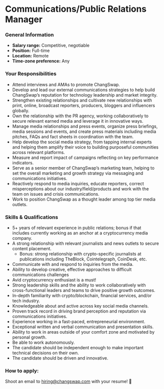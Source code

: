 # Communications/Public Relations Manager

### General Information&#x20;

* **Salary range:** Competitive, negotiable&#x20;
* **Position:** Full-time&#x20;
* **Location:** Remote&#x20;
* **Time-zone preference:** Any

### Your Responsibilities&#x20;

* Attend interviews and AMAs to promote ChangSwap.
* Develop and lead our external communications strategies to help build ChangSwap’s reputation for technology leadership and market integrity.&#x20;
* Strengthen existing relationships and cultivate new relationships with print, online, broadcast reporters, producers, bloggers and influencers globally.
* Own the relationship with the PR agency, working collaboratively to secure relevant earned media and leverage it in innovative ways.
* Manage media relationships and press events, organize press briefings, media sessions and events, and create press materials including media pitches, FAQs and fact sheets in coordination with the team.
* Help develop the social media strategy, from tapping internal experts and helping them amplify their voice to building purposeful communities across relevant platforms.
* Measure and report impact of campaigns reflecting on key performance indicators.
* Serve as a senior member of ChangSwap’s marketing team, helping to set the overall marketing and growth strategy via messaging and communications initiatives.
* Reactively respond to media inquiries, educate reporters, correct misperceptions about our industry/field/products and work with the team on issues and crisis communications.
* Work to position ChangSwap as a thought leader among top tier media outlets.

### Skills & Qualifications

* 5+ years of relevant experience in public relations; bonus if that includes currently working as an anchor at a cryptocurrency media company.&#x20;
* A strong relationship with relevant journalists and news outlets to secure content placement.
  * Bonus: strong relationship with crypto-specific journalists at publications including TheBlock, Cointelegraph, CoinDesk, etc.
* Communicate with and respond to inquiries from the media.&#x20;
* Ability to develop creative, effective approaches to difficult communications challenges&#x20;
* Avid cryptocurrency enthusiast is a must!
* Strong leadership skills and the ability to work collaboratively with cross-functional leaders and teams to drive positive growth outcomes.
* In-depth familiarity with crypto/blockchain, financial services, and/or tech industry.&#x20;
* Knowledgeable about and active across key social media channels.
* Proven track record in driving brand perception and reputation via communications initiatives.&#x20;
* Experience working in a fast-paced, entrepreneurial environment.
* Exceptional written and verbal communication and presentation skills.&#x20;
* Ability to work in areas outside of your comfort zone and motivated by personal growth.&#x20;
* Be able to work autonomously.
* The candidate should be independent enough to make important technical decisions on their own.
* The candidate should be driven and innovative.

### How to apply:

Shoot an email to hiring@changswap.com with your resume! 🐰

